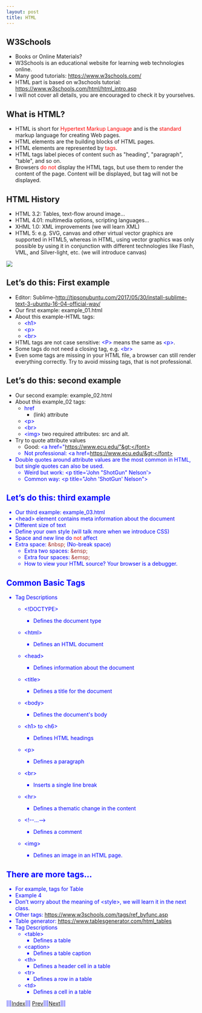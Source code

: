 ```yaml
---
layout: post
title: HTML
---
```


## W3Schools
* Books or Online Materials?
* W3Schools is an educational website for learning web technologies online.
* Many good tutorials: <https://www.w3schools.com/>
* HTML part is based on w3schools tutorial: <https://www.w3schools.com/html/html_intro.asp>
* I will not cover all details, you are encouraged to check it by yourselves.

## What is HTML?
* HTML is short for <font color=red>Hypertext Markup Language</font> and is the <font color=red>standard</font> markup language for creating Web pages.
* HTML elements are the building blocks of HTML pages.
* HTML elements are represented by <font color=red>tags</font>.
* HTML tags label pieces of content such as "heading", "paragraph", "table", and so on.
* Browsers <font color=red>do not</font> display the HTML tags, but use them to render the content of the page. Content will be displayed, but tag will not be displayed.

## HTML History
* HTML 3.2: Tables, text-flow around image…
* HTML 4.01: multimedia options, scripting languages…
* XHML 1.0: XML improvements (we will learn XML)
* HTML 5: e.g. SVG, canvas and other virtual vector graphics are supported in HTML5, whereas in HTML, using vector graphics was only possible by using it in conjunction with different technologies like Flash, VML, and Silver-light, etc. (we will introduce canvas)

![](HTML.png)

## Let’s do this: First example
* Editor: Sublime-<http://tipsonubuntu.com/2017/05/30/install-sublime-text-3-ubuntu-16-04-official-way/>
* Our first example: example_01.html
* About this example-HTML tags:
  * <font color=blue>&lt;h1&gt;</font>
  * <font color=blue>&lt;p&gt;</font>
  * <font color=blue>&lt;br&gt;</font>
* HTML tags are not case sensitive: <font color=blue>&lt;P&gt;</font> means the same as <font color=blue>&lt;p&gt;</font>.
* Some tags do not need a closing tag, e.g. <font color=blue>&lt;br&gt;</font>
* Even some tags are missing in your HTML file, a browser can still render everything correctly. Try to avoid missing tags, that is not professional.

## Let’s do this: second example
* Our second example: example_02.html
* About this example_02 tags:
  * <font color=blue>href</font>
    * (link) attribute
  * <font color=blue>&lt;p&gt;</font>
  * <font color=blue>&lt;br&gt;</font>
  * <font color=blue>&lt;img&gt;</font> two required attributes: src and alt.
* Try to quote attribute values
  * Good: <font color=blue>&lt;a href="https://www.ecu.edu/"&gt;</font>
  * Not professional: <font color=blue>&lt;a href=https://www.ecu.edu/&gt;</font>
* Double quotes around attribute values are the most common in HTML, but single quotes can also be used.
  * Weird but work: <font color=blue>&lt;p title='John "ShotGun" Nelson'&gt;</font>
  * Common way: <font color=blue>&lt;p title="John 'ShotGun' Nelson"&gt;</font>

## Let’s do this: third example
* Our third example: example_03.html
* <font color=blue>&lt;head&gt;</font> element contains meta information about the document
* Different size of text
* Define your own style (will talk more when we introduce CSS)
* Space and new line do <font color=red>not</font> affect
* Extra space: <font color=brown>&amp;nbsp;</font> (No-break space)
  * Extra two spaces: <font color=brown>&amp;ensp;</font>
  * Extra four spaces: <font color=brown>&amp;emsp;</font>
  * How to view your HTML source? Your browser is a debugger.

## Common Basic Tags
* Tag Descriptions
  * <font color=blue>&lt;!DOCTYPE&gt;</font>
    * Defines the document type

  * <font color=blue>&lt;html&gt;</font>
    * Defines an HTML document

  * <font color=blue>&lt;head&gt;</font>
    * Defines information about the document

  * <font color=blue>&lt;title&gt;</font>
    * Defines a title for the document

  * <font color=blue>&lt;body&gt;</font>
    * Defines the document's body

  * <font color=blue>&lt;h1&gt; to &lt;h6&gt;</font>
    * Defines HTML headings

  * <font color=blue>&lt;p&gt;</font>
    * Defines a paragraph

  * <font color=blue>&lt;br&gt;</font>
    * Inserts a single line break

  * <font color=blue>&lt;hr&gt;</font>
    * Defines a thematic change in the content

  * <font color=blue>&lt;!--...--&gt;</font>
    * Defines a comment

  * <font color=blue>&lt;img&gt;</font>
    * Defines an image in an HTML page.

## There are more tags…
* For example, tags for Table
* Example 4
* Don’t worry about the meaning of <font color=blue>&lt;style&gt;</font>, we will learn it in the next class.
* Other tags: <https://www.w3schools.com/tags/ref_byfunc.asp>
* Table generator: <https://www.tablesgenerator.com/html_tables>
* Tag Descriptions
  * <font color=blue>&lt;table&gt;</font>
    * Defines a table
  * <font color=blue>&lt;caption&gt;</font>
    * Defines a table caption
  * <font color=blue>&lt;th&gt;</font>
    * Defines a header cell in a table
  * <font color=blue>&lt;tr&gt;</font>
    * Defines a row in a table
  * <font color=blue>&lt;td&gt;</font>
    * Defines a cell in a table
    
<!-- <test> -->

|||[Index](../../../)||| [Prev](../file3)|||[Next](tree2)|||








